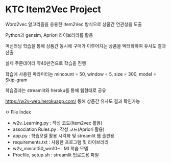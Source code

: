 # KTC Item2Vec Project

Word2vec 알고리즘을 응용한 Item2Vec 방식으로 상품간 연관성을 도출

Python과 gensim, Apriori 라이브러리를 활용

머신러닝 학습을 통해 상품간 동시에 구매가 이루어지는 상품을 벡터화하여 유사도 결과 산출

실제 주문데이터 약40만건으로 학습을 진행

학습에 사용된 파라미터는 mincount = 50, window = 5, size = 300, model = Skip-gram

학습결과는 streamlit와 heroku를 통해 웹형태로 공유

https://w2v-web.herokuapp.com/ 통해 상품간 유사도 결과 확인가능

ㅇ File Index
 * w2v_Learning.py : 작성 코드(Item2vec 활용)
 * association Rules.py : 작성 코드(Apriori 활용)
 * app.py : 학습모델 활용 시각화 및 streamlit 웹 출판용
 * requirements.txt : 사용한 프로그램 및 라이브러리
 * w2v_mincnt50_win10~ : ML학습 모델 
 * Procfile, setup.sh : streamlit 업로드용 파일
